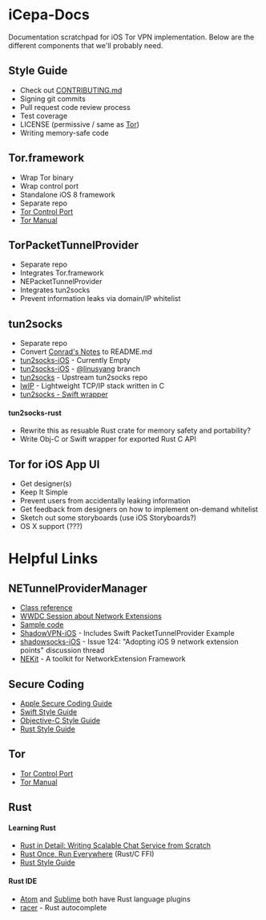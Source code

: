 # iCepa-Docs
Documentation scratchpad for iOS Tor VPN implementation. Below are the different components that we'll probably need.

## Style Guide

* Check out [CONTRIBUTING.md](https://github.com/iCepa/iCepa-Docs/blob/master/CONTRIBUTING.md)
* Signing git commits
* Pull request code review process
* Test coverage
* LICENSE (permissive / same as [Tor](https://gitweb.torproject.org/tor.git/plain/LICENSE))
* Writing memory-safe code

## Tor.framework

* Wrap Tor binary
* Wrap control port
* Standalone iOS 8 framework
* Separate repo
* [Tor Control Port](https://gitweb.torproject.org/torspec.git/tree/control-spec.txt)
* [Tor Manual](https://www.torproject.org/docs/tor-manual.html.en)

## TorPacketTunnelProvider

* Separate repo
* Integrates Tor.framework
* NEPacketTunnelProvider
* Integrates tun2socks
* Prevent information leaks via domain/IP whitelist

## tun2socks

* Separate repo
* Convert [Conrad's Notes](https://docs.google.com/document/d/1ob96eK-qjrxzIdNEmglClaH3kI-O5CfT9tp1xnXwksc/edit?usp=sharing) to README.md
* [tun2socks-iOS](https://github.com/shadowsocks/tun2socks-iOS) - Currently Empty
* [tun2socks-iOS](https://github.com/linusyang/tun2socks-iOS) - [@linusyang](https://github.com/linusyang) branch
* [tun2socks](https://github.com/ambrop72/badvpn/tree/master/tun2socks) - Upstream tun2socks repo
* [lwIP](http://savannah.nongnu.org/projects/lwip/) - Lightweight TCP/IP stack written in C
* [tun2socks - Swift wrapper](https://github.com/zhuhaow/tun2socks)

#### tun2socks-rust

* Rewrite this as resuable Rust crate for memory safety and portability?
* Write Obj-C or Swift wrapper for exported Rust C API

## Tor for iOS App UI

* Get designer(s)
* Keep It Simple
* Prevent users from accidentally leaking information
* Get feedback from designers on how to implement on-demand whitelist
* Sketch out some storyboards (use iOS Storyboards?)
* OS X support (???)

# Helpful Links

## NETunnelProviderManager

* [Class reference](https://developer.apple.com/library/prerelease/ios/documentation/NetworkExtension/Reference/NETunnelProviderManagerClassRef/index.html#//apple_ref/doc/uid/TP40016295)
* [WWDC Session about Network Extensions](https://developer.apple.com/videos/wwdc/2015/?id=717)
* [Sample code](https://developer.apple.com/library/prerelease/ios/samplecode/SimpleTunnel/Introduction/Intro.html)
* [ShadowVPN-iOS](https://github.com/clowwindy/ShadowVPN-iOS) - Includes Swift PacketTunnelProvider Example 
* [shadowsocks-iOS](https://github.com/shadowsocks/shadowsocks-iOS/issues/124) - Issue 124: "Adopting iOS 9 network extension points" discussion thread
* [NEKit](https://github.com/zhuhaow/NEKit) - A toolkit for NetworkExtension Framework

## Secure Coding

* [Apple Secure Coding Guide](https://developer.apple.com/library/mac/documentation/Security/Conceptual/SecureCodingGuide/Introduction.html)
* [Swift Style Guide](https://github.com/github/swift-style-guide)
* [Objective-C Style Guide](https://github.com/github/objective-c-style-guide)
* [Rust Style Guide](http://aturon.github.io/README.html)

## Tor

* [Tor Control Port](https://gitweb.torproject.org/torspec.git/tree/control-spec.txt)
* [Tor Manual](https://www.torproject.org/docs/tor-manual.html.en)

## Rust

#### Learning Rust

* [Rust in Detail: Writing Scalable Chat Service from Scratch](https://nbaksalyar.github.io/2015/07/10/writing-chat-in-rust.html)
* [Rust Once, Run Everywhere](http://blog.rust-lang.org/2015/04/24/Rust-Once-Run-Everywhere.html) (Rust/C FFI)
* [Rust Style Guide](http://aturon.github.io/README.html)

#### Rust IDE

* [Atom](https://atom.io) and [Sublime](https://www.sublimetext.com) both have Rust language plugins
* [racer](https://github.com/phildawes/racer) - Rust autocomplete
